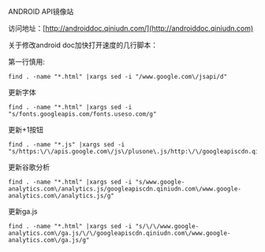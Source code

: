 ANDROID API镜像站

访问地址：[http://androiddoc.qiniudn.com/](http://androiddoc.qiniudn.com)

关于修改android doc加快打开速度的几行脚本：

第一行慎用:

    find . -name "*.html" |xargs sed -i "/www.google.com\/jsapi/d"

更新字体

    find . -name "*.html" |xargs sed -i "s/fonts.googleapis.com/fonts.useso.com/g"

更新+1按钮

    find . -name "*.js" |xargs sed -i "s/https:\/\/apis.google.com\/js\/plusone\.js/http:\/\/googleapiscdn.qiniudn.com\/apis.google.com\/js\/plusone.js/g"

更新谷歌分析

    find . -name "*.html" |xargs sed -i "s/www.google-analytics.com\/analytics.js/googleapiscdn.qiniudn.com\/www.google-analytics.com\/analytics.js/g"

更新ga.js

    find . -name "*.html" |xargs sed -i "s/\/\/www.google-analytics.com\/ga.js/\/\/googleapiscdn.qiniudn.com\/www.google-analytics.com\/ga.js/g" 

